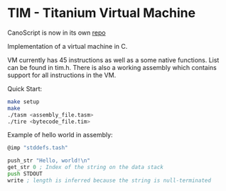 # TIM - Titanium Virtual Machine

CanoScript is now in its own [repo](https://www.github.com/CobbCoding1/canoscript)

Implementation of a virtual machine in C.

VM currently has 45 instructions as well as a some native functions. List can be found in tim.h.
There is also a working assembly which contains support for all instructions in the VM. 

Quick Start:
```bash
make setup
make
./tasm <assembly_file.tasm>
./tire <bytecode_file.tim>
```

Example of hello world in assembly:
```asm
@imp "stddefs.tash"

push_str "Hello, world!\n"
get_str 0 ; Index of the string on the data stack
push STDOUT
write ; length is inferred because the string is null-terminated
```

